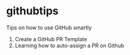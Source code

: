 # githubtips
Tips on how to use GitHub smartly
1. Create a GitHub PR Template
2. Learning how to auto-assign a PR on Github